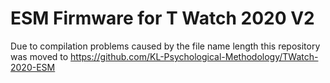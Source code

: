 # ESM Firmware for T Watch 2020 V2

Due to compilation problems caused by the file name length this repository was moved to https://github.com/KL-Psychological-Methodology/TWatch-2020-ESM
